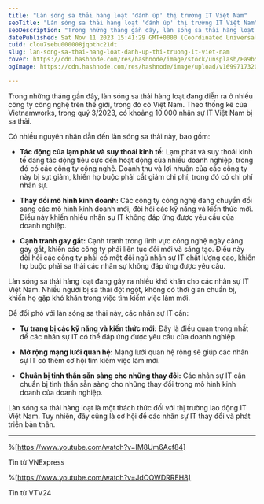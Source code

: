 ```yaml
---
title: "Làn sóng sa thải hàng loạt 'đánh úp' thị trường IT Việt Nam"
seoTitle: "Làn sóng sa thải hàng loạt 'đánh úp' thị trường IT Việt Nam"
seoDescription: "Trong những tháng gần đây, làn sóng sa thải hàng loạt đang diễn ra ở nhiều công ty công nghệ trên thế giới, trong đó có Việt Nam."
datePublished: Sat Nov 11 2023 15:41:29 GMT+0000 (Coordinated Universal Time)
cuid: clou7sebu000008jqbthc21dt
slug: lan-song-sa-thai-hang-loat-danh-up-thi-truong-it-viet-nam
cover: https://cdn.hashnode.com/res/hashnode/image/stock/unsplash/Fa9b57hffnM/upload/bb75ebb372ccf5209e0c3df79111b352.jpeg
ogImage: https://cdn.hashnode.com/res/hashnode/image/upload/v1699717320434/21d1debe-9e6b-4d10-8799-dc155c25b207.jpeg

---
```


Trong những tháng gần đây, làn sóng sa thải hàng loạt đang diễn ra ở nhiều công ty công nghệ trên thế giới, trong đó có Việt Nam. Theo thống kê của Vietnamworks, trong quý 3/2023, có khoảng 10.000 nhân sự IT Việt Nam bị sa thải.

Có nhiều nguyên nhân dẫn đến làn sóng sa thải này, bao gồm:

* **Tác động của lạm phát và suy thoái kinh tế:** Lạm phát và suy thoái kinh tế đang tác động tiêu cực đến hoạt động của nhiều doanh nghiệp, trong đó có các công ty công nghệ. Doanh thu và lợi nhuận của các công ty này bị sụt giảm, khiến họ buộc phải cắt giảm chi phí, trong đó có chi phí nhân sự.
    
* **Thay đổi mô hình kinh doanh:** Các công ty công nghệ đang chuyển đổi sang các mô hình kinh doanh mới, đòi hỏi các kỹ năng và kiến thức mới. Điều này khiến nhiều nhân sự IT không đáp ứng được yêu cầu của doanh nghiệp.
    
* **Cạnh tranh gay gắt:** Cạnh tranh trong lĩnh vực công nghệ ngày càng gay gắt, khiến các công ty phải liên tục đổi mới và sáng tạo. Điều này đòi hỏi các công ty phải có một đội ngũ nhân sự IT chất lượng cao, khiến họ buộc phải sa thải các nhân sự không đáp ứng được yêu cầu.
    

Làn sóng sa thải hàng loạt đang gây ra nhiều khó khăn cho các nhân sự IT Việt Nam. Nhiều người bị sa thải đột ngột, không có thời gian chuẩn bị, khiến họ gặp khó khăn trong việc tìm kiếm việc làm mới.

Để đối phó với làn sóng sa thải này, các nhân sự IT cần:

* **Tự trang bị các kỹ năng và kiến thức mới:** Đây là điều quan trọng nhất để các nhân sự IT có thể đáp ứng được yêu cầu của doanh nghiệp.
    
* **Mở rộng mạng lưới quan hệ:** Mạng lưới quan hệ rộng sẽ giúp các nhân sự IT có thêm cơ hội tìm kiếm việc làm mới.
    
* **Chuẩn bị tinh thần sẵn sàng cho những thay đổi:** Các nhân sự IT cần chuẩn bị tinh thần sẵn sàng cho những thay đổi trong mô hình kinh doanh của doanh nghiệp.
    

Làn sóng sa thải hàng loạt là một thách thức đối với thị trường lao động IT Việt Nam. Tuy nhiên, đây cũng là cơ hội để các nhân sự IT thay đổi và phát triển bản thân.

---

%[https://www.youtube.com/watch?v=IM8Um6Acf84] 

Tin từ VNExpress

%[https://www.youtube.com/watch?v=JdOOWDRREH8] 

Tin từ VTV24